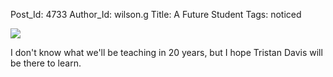 Post_Id: 4733
Author_Id: wilson.g
Title: A Future Student
Tags: noticed

<p><img src="{{root_path}}/files/2012/04/IMG_4325.jpg" /></p>
<p>I don't know what we'll be teaching in 20 years, but I hope Tristan Davis will be there to learn.</p>
